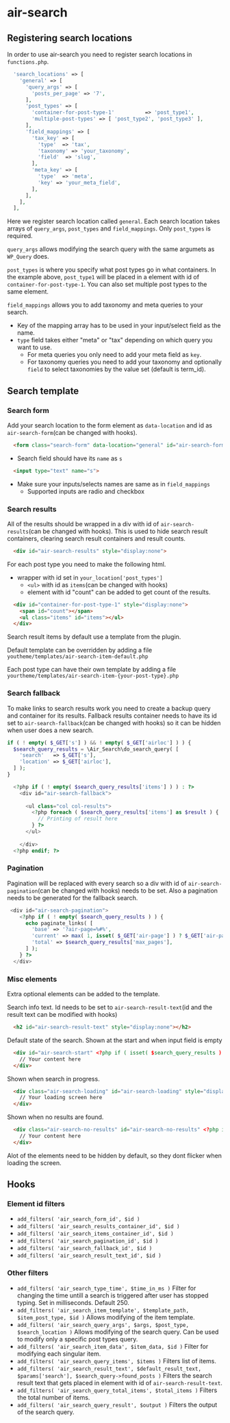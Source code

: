 # air-search

## Registering search locations

In order to use air-search you need to register search locations in `functions.php`.

```php
  'search_locations' => [
    'general' => [
      'query_args' => [
        'posts_per_page' => '7',
      ],
      'post_types' => [
        'container-for-post-type-1'          => 'post_type1',
        'multiple-post-types' => [ 'post_type2', 'post_type3' ],
      ],
      'field_mappings' => [
        'tax_key' => [
          'type'  => 'tax',
          'taxonomy' => 'your_taxonomy',
          'field'  => 'slug',
        ],
        'meta_key' => [
          'type'  => 'meta',
          'key' => 'your_meta_field',
        ],
      ],
    ],
  ],
```

Here we register search location called `general`.
Each search location takes arrays of `query_args`, `post_types` and `field_mappings`.
Only `post_types` is required.

`query_args` allows modifying the search query with the same argumets as `WP_Query` does.

`post_types` is where you specify what post types go in what containers. In the example above, `post_type1` will be placed in a element with id of `container-for-post-type-1`. You can also set multiple post types to the same element.

`field_mappings` allows you to add taxonomy and meta queries to your search.
  * Key of the mapping array has to be used in your input/select field as the name.
  * `type` field takes either "meta" or "tax" depending on which query you want to use.
    * For meta queries you only need to add your meta field as `key`.
    * For taxonomy queries you need to add your taxonomy and optionally `field` to select taxonomies by the value set (default is term_id).


## Search template

### Search form

Add your search location to the form element as `data-location` and id as `air-search-form`(can be changed with hooks).
```html
  <form class="search-form" data-location="general" id="air-search-form">
```
* Search field should have its `name` as `s`
```html
  <input type="text" name="s">
````
* Make sure your inputs/selects names are same as in `field_mappings`
  * Supported inputs are radio and checkbox

### Search results

All of the results should be wrapped in a div with id of `air-search-results`(can be changed with hooks). This is used to hide search result containers, clearing search result containers and result counts.

```html
  <div id="air-search-results" style="display:none">
```

For each post type you need to make the following html.
* wrapper with id set in `your_location['post_types']`
  * `<ul>` with id as `items`(can be changed with hooks)
  * element with id "count" can be added to get count of the results.
```html
  <div id="container-for-post-type-1" style="display:none">
    <span id="count"></span>
    <ul class="items" id="items"></ul>
  </div>
```

Search result items by default use a template from the plugin.

Default template can be overridden by adding a file `youtheme/templates/air-search-item-default.php`

Each post type can have their own template by adding a file `yourtheme/templates/air-search-item-{your-post-type}.php`

### Search fallback

To make links to search results work you need to create a backup query and container for its results. Fallback results container needs to have its id set to `air-search-fallback`(can be changed with hooks) so it can be hidden when user does a new search.

```php
if ( ! empty( $_GET['s'] ) && ! empty( $_GET['airloc'] ) ) {
  $search_query_results = \Air_Search\do_search_query( [
    'search'   => $_GET['s'],
    'location' => $_GET['airloc'],
  ] );
}
```
```php
  <?php if ( ! empty( $search_query_results['items'] ) ) : ?>
    <div id="air-search-fallback">
    
      <ul class="col col-results">
        <?php foreach ( $search_query_results['items'] as $result ) {
          // Printing of result here
        } ?>
      </ul>
      
    </div>
  <?php endif; ?>
```

### Pagination

Pagination will be replaced with every search so a div with id of `air-search-pagination`(can be changed with hooks) needs to be set. Also a pagination needs to be generated for the fallback search.

```php
 <div id="air-search-pagination">
    <?php if ( ! empty( $search_query_results ) ) {
      echo paginate_links( [
        'base' => '?air-page=%#%',
        'current' => max( 1, isset( $_GET['air-page'] ) ? $_GET['air-page'] : 1 ),
        'total' => $search_query_results['max_pages'],
      ] );
    } ?>
  </div>
```

### Misc elements

Extra optional elements can be added to the template.

Search info text. Id needs to be set to `air-search-result-text`(id and the result text can be modified with hooks)
```html
  <h2 id="air-search-result-text" style="display:none"></h2>
```

Default state of the search. Shown at the start and when input field is empty
```html
  <div id="air-search-start" <?php if ( isset( $search_query_results ) ) echo 'style="display:none"' ?>>
    // Your content here
  </div>
```

Shown when search in progress.
```html
  <div class="air-search-loading" id="air-search-loading" style="display:none">
    // Your loading screen here
  </div>
```

Shown when no results are found.
```html
  <div class="air-search-no-results" id="air-search-no-results" <?php if ( ! isset( $search_query_results ) || ! empty( $search_query_results['items'] ) ) echo 'style="display:none"' ?>>
    // Your content here
  </div>
```

Alot of the elements need to be hidden by default, so they dont flicker when loading the screen.

## Hooks

### Element id filters

* `add_filters( 'air_search_form_id', $id )`
* `add_filters( 'air_search_results_container_id', $id )`
* `add_filters( 'air_search_items_container_id', $id )`
* `add_filters( 'air_search_pagination_id', $id )`
* `add_filters( 'air_search_fallback_id', $id )`
* `add_filters( 'air_search_result_text_id', $id )`

### Other filters

* `add_filters( 'air_search_type_time', $time_in_ms )` Filter for changing the time untill a search is triggered after user has stopped typing. Set in milliseconds. Default 250.
* `add_filters( 'air_search_item_template', $template_path, $item_post_type, $id )` Allows modifying of the item template.
* `add_filters( 'air_search_query_args', $args, $post_type, $search_location )` Allows modifying of the search query. Can be used to modify only a specific post types query.
* `add_filters( 'air_search_item_data', $item_data, $id )` Filter for modifying each singular item.
* `add_filters( 'air_search_query_items', $items )` Filters list of items.
* `add_filters( 'air_search_result_text', $default_result_text, $params['search'], $search_query->found_posts )` Filters the search result text that gets placed in element with id of `air-search-result-text`.
* `add_filters( 'air_search_query_total_items', $total_items )` Filters the total number of items.
* `add_filters( 'air_search_query_result', $output )` Filters the output of the search query.
